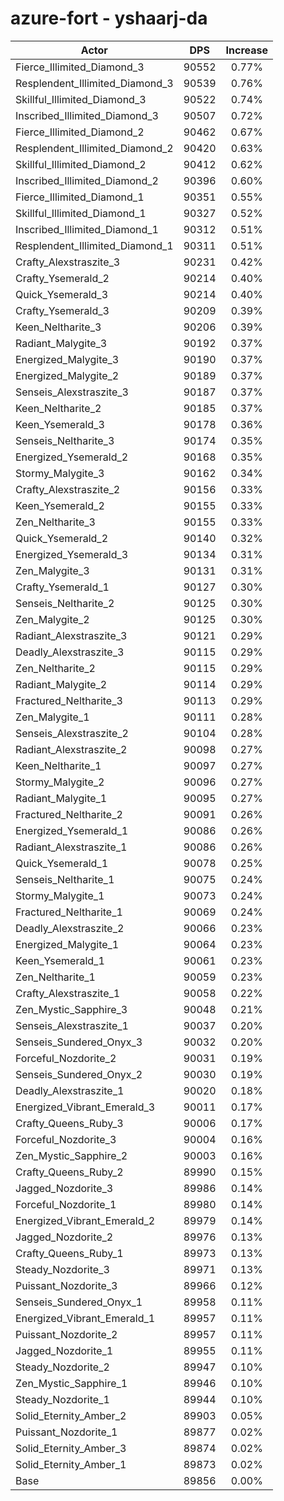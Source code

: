 # azure-fort - yshaarj-da
| Actor | DPS | Increase |
|---|:---:|:---:|
|Fierce_Illimited_Diamond_3|90552|0.77%|
|Resplendent_Illimited_Diamond_3|90539|0.76%|
|Skillful_Illimited_Diamond_3|90522|0.74%|
|Inscribed_Illimited_Diamond_3|90507|0.72%|
|Fierce_Illimited_Diamond_2|90462|0.67%|
|Resplendent_Illimited_Diamond_2|90420|0.63%|
|Skillful_Illimited_Diamond_2|90412|0.62%|
|Inscribed_Illimited_Diamond_2|90396|0.60%|
|Fierce_Illimited_Diamond_1|90351|0.55%|
|Skillful_Illimited_Diamond_1|90327|0.52%|
|Inscribed_Illimited_Diamond_1|90312|0.51%|
|Resplendent_Illimited_Diamond_1|90311|0.51%|
|Crafty_Alexstraszite_3|90231|0.42%|
|Crafty_Ysemerald_2|90214|0.40%|
|Quick_Ysemerald_3|90214|0.40%|
|Crafty_Ysemerald_3|90209|0.39%|
|Keen_Neltharite_3|90206|0.39%|
|Radiant_Malygite_3|90192|0.37%|
|Energized_Malygite_3|90190|0.37%|
|Energized_Malygite_2|90189|0.37%|
|Senseis_Alexstraszite_3|90187|0.37%|
|Keen_Neltharite_2|90185|0.37%|
|Keen_Ysemerald_3|90178|0.36%|
|Senseis_Neltharite_3|90174|0.35%|
|Energized_Ysemerald_2|90168|0.35%|
|Stormy_Malygite_3|90162|0.34%|
|Crafty_Alexstraszite_2|90156|0.33%|
|Keen_Ysemerald_2|90155|0.33%|
|Zen_Neltharite_3|90155|0.33%|
|Quick_Ysemerald_2|90140|0.32%|
|Energized_Ysemerald_3|90134|0.31%|
|Zen_Malygite_3|90131|0.31%|
|Crafty_Ysemerald_1|90127|0.30%|
|Senseis_Neltharite_2|90125|0.30%|
|Zen_Malygite_2|90125|0.30%|
|Radiant_Alexstraszite_3|90121|0.29%|
|Deadly_Alexstraszite_3|90115|0.29%|
|Zen_Neltharite_2|90115|0.29%|
|Radiant_Malygite_2|90114|0.29%|
|Fractured_Neltharite_3|90113|0.29%|
|Zen_Malygite_1|90111|0.28%|
|Senseis_Alexstraszite_2|90104|0.28%|
|Radiant_Alexstraszite_2|90098|0.27%|
|Keen_Neltharite_1|90097|0.27%|
|Stormy_Malygite_2|90096|0.27%|
|Radiant_Malygite_1|90095|0.27%|
|Fractured_Neltharite_2|90091|0.26%|
|Energized_Ysemerald_1|90086|0.26%|
|Radiant_Alexstraszite_1|90086|0.26%|
|Quick_Ysemerald_1|90078|0.25%|
|Senseis_Neltharite_1|90075|0.24%|
|Stormy_Malygite_1|90073|0.24%|
|Fractured_Neltharite_1|90069|0.24%|
|Deadly_Alexstraszite_2|90066|0.23%|
|Energized_Malygite_1|90064|0.23%|
|Keen_Ysemerald_1|90061|0.23%|
|Zen_Neltharite_1|90059|0.23%|
|Crafty_Alexstraszite_1|90058|0.22%|
|Zen_Mystic_Sapphire_3|90048|0.21%|
|Senseis_Alexstraszite_1|90037|0.20%|
|Senseis_Sundered_Onyx_3|90032|0.20%|
|Forceful_Nozdorite_2|90031|0.19%|
|Senseis_Sundered_Onyx_2|90030|0.19%|
|Deadly_Alexstraszite_1|90020|0.18%|
|Energized_Vibrant_Emerald_3|90011|0.17%|
|Crafty_Queens_Ruby_3|90006|0.17%|
|Forceful_Nozdorite_3|90004|0.16%|
|Zen_Mystic_Sapphire_2|90003|0.16%|
|Crafty_Queens_Ruby_2|89990|0.15%|
|Jagged_Nozdorite_3|89986|0.14%|
|Forceful_Nozdorite_1|89980|0.14%|
|Energized_Vibrant_Emerald_2|89979|0.14%|
|Jagged_Nozdorite_2|89976|0.13%|
|Crafty_Queens_Ruby_1|89973|0.13%|
|Steady_Nozdorite_3|89971|0.13%|
|Puissant_Nozdorite_3|89966|0.12%|
|Senseis_Sundered_Onyx_1|89958|0.11%|
|Energized_Vibrant_Emerald_1|89957|0.11%|
|Puissant_Nozdorite_2|89957|0.11%|
|Jagged_Nozdorite_1|89955|0.11%|
|Steady_Nozdorite_2|89947|0.10%|
|Zen_Mystic_Sapphire_1|89946|0.10%|
|Steady_Nozdorite_1|89944|0.10%|
|Solid_Eternity_Amber_2|89903|0.05%|
|Puissant_Nozdorite_1|89877|0.02%|
|Solid_Eternity_Amber_3|89874|0.02%|
|Solid_Eternity_Amber_1|89873|0.02%|
|Base|89856|0.00%|
